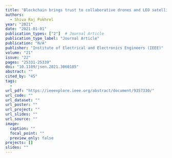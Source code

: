```yaml
---
title: "Blockchain brings trust to collaborative drones and LEO satellites: An intelligent decentralized learning in the space"
authors:
  - Shiva Raj Pokhrel
year: "2021"
date: "2021-01-01"
publication_types: ["2"]  # Journal Article
publication_type_label: "Journal Article"
publication: "N/A"
publisher: "Institute of Electrical and Electronics Engineers (IEEE)"
volume: "21"
issue: "22"
pages: "25331-25339"
doi: "10.1109/jsen.2021.3060185"
abstract: ""
cited_by: "45"
tags:
  - 
url_pdf: "https://ieeexplore.ieee.org/abstract/document/9357330/"
url_code: ""
url_dataset: ""
url_poster: ""
url_project: ""
url_slides: ""
url_source: ""
image:
  caption: ""
  focal_point: ""
  preview_only: false
projects: []
slides: ""
---
```

